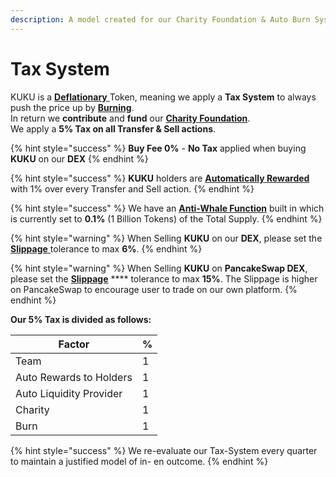```yaml
---
description: A model created for our Charity Foundation & Auto Burn System
---
```


# Tax System

KUKU is a [**Deflationary** ](../../knowledge-center/glossary-and-vocab.md)Token, meaning we apply a **Tax System** to always push the price up by [**Burning**](../../knowledge-center/glossary-and-vocab.md). \
In return we **contribute** and **fund** our [**Charity Foundation**](../../knowledge-center/the-project/charity-foundation.md).\
We apply a **5% Tax on all Transfer & Sell actions**.

{% hint style="success" %}
**Buy Fee 0%** - **No Tax** applied when buying **KUKU** on our **DEX**
{% endhint %}

{% hint style="success" %}
**KUKU** holders are [**Automatically Rewarded**](../../knowledge-center/the-project/eco-system/use-cases/functions/auto-rewards.md) with 1% over every Transfer and Sell action.
{% endhint %}

{% hint style="success" %}
We have an [**Anti-Whale Function**](../../knowledge-center/the-project/eco-system/use-cases/functions/anti-whale.md) built in which is currently set to **0.1%** (1 Billion Tokens) of the Total Supply.
{% endhint %}

{% hint style="warning" %}
When Selling **KUKU** on our **DEX**, please set the [**Slippage** ](../../knowledge-center/glossary-and-vocab.md)tolerance to max **6%**.
{% endhint %}

{% hint style="warning" %}
When Selling **KUKU** on **PancakeSwap DEX**, please set the [**Slippage**](../../knowledge-center/glossary-and-vocab.md) **** tolerance to max **15%**. The Slippage is higher on PancakeSwap to encourage user to trade on our own platform.
{% endhint %}

**Our 5% Tax is divided as follows:**

| Factor                  | % |
| ----------------------- | - |
| Team                    | 1 |
| Auto Rewards to Holders | 1 |
| Auto Liquidity Provider | 1 |
| Charity                 | 1 |
| Burn                    | 1 |

{% hint style="success" %}
We re-evaluate our Tax-System every quarter to maintain a justified model of in- en outcome.
{% endhint %}
